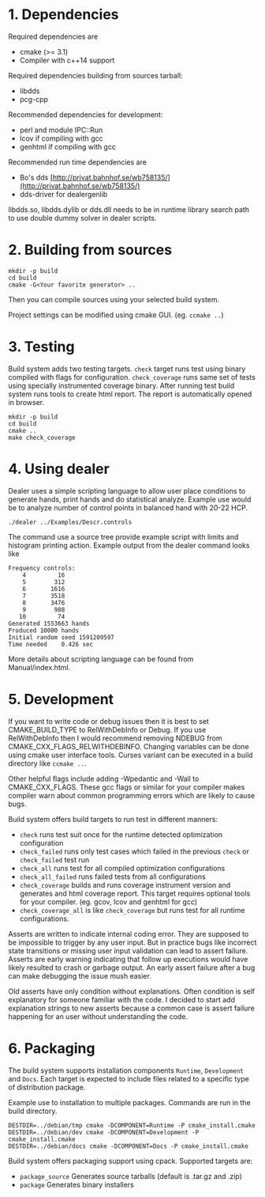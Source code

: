 
# 1. Dependencies

Required dependencies are
* cmake (>= 3.1)
* Compiler with c++14 support

Required dependencies building from sources tarball:
* libdds
* pcg-cpp

Recommended dependencies for development:
* perl and module IPC::Run
* lcov if compiling with gcc
* genhtml if compiling with gcc

Recommended run time dependencies are
* Bo's dds [http://privat.bahnhof.se/wb758135/](http://privat.bahnhof.se/wb758135/)
* dds-driver for dealergenlib

libdds.so, libdds.dylib or dds.dll needs to be in runtime library search path to
use double dummy solver in dealer scripts.

# 2.  Building from sources

```
mkdir -p build
cd build
cmake -G<Your favorite generator> ..
```

Then you can compile sources using your selected build system.

Project settings can be modified using cmake GUI. (eg. `ccmake ..`)

# 3. Testing

Build system adds two testing targets. `check` target runs test using binary
compiled with flags for configuration. `check_coverage` runs same set of tests
using specially instrumented coverage binary. After running test build system
runs tools to create html report. The report is automatically opened in browser.

```
mkdir -p build
cd build
cmake ..
make check_coverage
```

# 4. Using dealer

Dealer uses a simple scripting language to allow user place conditions to
generate hands, print hands and do statistical analyze. Example use would be to
analyze number of control points in balanced hand with 20-22 HCP.

```
./dealer ../Examples/Descr.controls
```

The command use a source tree provide example script with limits and histogram
printing action. Example output from the dealer command looks like

```
Frequency controls:
    4	      16
    5	     312
    6	    1616
    7	    3518
    8	    3476
    9	     988
   10	      74
Generated 1553663 hands
Produced 10000 hands
Initial random seed 1591209597
Time needed    0.426 sec
```

More details about scripting language can be found from
Manual/index.html.

# 5. Development

If you want to write code or debug issues then it is best to set
CMAKE_BUILD_TYPE to RelWithDebInfo or Debug. If you use RelWithDebInfo then I
would recommend removing NDEBUG from CMAKE_CXX_FLAGS_RELWITHDEBINFO. Changing
variables can be done using cmake user interface tools. Curses variant can be
executed in a build directory like `ccmake ..`.

Other helpful flags include adding -Wpedantic and -Wall to CMAKE_CXX_FLAGS.
These gcc flags or similar for your compiler makes compiler warn about common
programming errors which are likely to cause bugs.

Build system offers build targets to run test in different manners:
* `check` runs test suit once for the runtime detected optimization configuration
* `check_failed` runs only test cases which failed in the previous `check` or
  `check_failed` test run
* `check_all` runs test for all compiled optimization configurations
* `check_all_failed` runs failed tests from all configurations
* `check_coverage` builds and runs coverage instrument version and generates and
  html coverage report. This target requires optional tools for your compiler.
  (eg. gcov, lcov and genhtml for gcc)
* `check_coverage_all` is like `check_coverage` but runs test for all runtime
  configurations.

Asserts are written to indicate internal coding error. They are supposed to
be impossible to trigger by any user input. But in practice bugs like incorrect
state transitions or missing user input validation can lead to assert failure.
Asserts are early warning indicating that follow up executions would have likely
resulted to crash or garbage output. An early assert failure after a bug can
make debugging the issue mush easier.

Old asserts have only condition without explanations. Often condition is self
explanatory for someone familiar with the code. I decided to start add
explanation strings to new asserts because a common case is assert failure
happening for an user without understanding the code.

# 6. Packaging

The build system supports installation components `Runtime`, `Development` and
`Docs`. Each target is expected to include files related to a specific type of
distribution package.

Example use to installation to multiple packages. Commands are run in the build
directory.
```
DESTDIR=../debian/tmp cmake -DCOMPONENT=Runtime -P cmake_install.cmake
DESTDIR=../debian/dev cmake -DCOMPONENT=Development -P cmake_install.cmake
DESTDIR=../debian/docs cmake -DCOMPONENT=Docs -P cmake_install.cmake
````

Build system offers packaging support using cpack. Supported targets are:
* `package_source` Generates source tarballs (default is .tar.gz and .zip)
* `package` Generates binary installers

